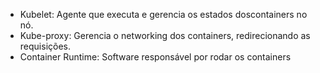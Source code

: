 - Kubelet: Agente que executa e gerencia os estados doscontainers no nó.
- Kube-proxy: Gerencia o networking dos containers, redirecionando as requisições.
- Container Runtime: Software responsável por rodar os containers